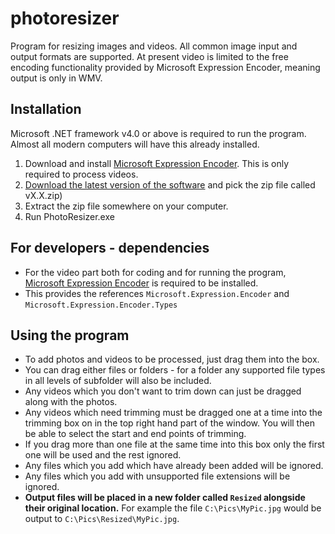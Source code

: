 # photoresizer
Program for resizing images and videos.
All common image input and output formats are supported. At present video is limited to the free encoding functionality provided by Microsoft Expression Encoder, meaning output is only in WMV.

## Installation
Microsoft .NET framework v4.0 or above is required to run the program. Almost all modern computers will have this already installed.

1. Download and install [Microsoft Expression Encoder](https://www.microsoft.com/en-gb/download/details.aspx?id=18974). This is only required to process videos.
2. [Download the latest version of the software](https://github.com/bwindsor/photoresizer/releases/latest) and pick the zip file called vX.X.zip)
3. Extract the zip file somewhere on your computer.
4. Run PhotoResizer.exe

## For developers - dependencies
* For the video part both for coding and for running the program, [Microsoft Expression Encoder](https://www.microsoft.com/en-gb/download/details.aspx?id=18974) is required to be installed. 
* This provides the references `Microsoft.Expression.Encoder` and `Microsoft.Expression.Encoder.Types`

## Using the program
* To add photos and videos to be processed, just drag them into the box.
* You can drag either files or folders - for a folder any supported file types in all levels of subfolder will also be included.
* Any videos which you don't want to trim down can just be dragged along with the photos.
* Any videos which need trimming must be dragged one at a time into the trimming box on in the top right hand part of the window. You will then be able to select the start and end points of trimming.
* If you drag more than one file at the same time into this box only the first one will be used and the rest ignored. 
* Any files which you add which have already been added will be ignored.
* Any files which you add with unsupported file extensions will be ignored.
* **Output files will be placed in a new folder called `Resized` alongside their original location.** For example the file `C:\Pics\MyPic.jpg` would be output to `C:\Pics\Resized\MyPic.jpg`.
